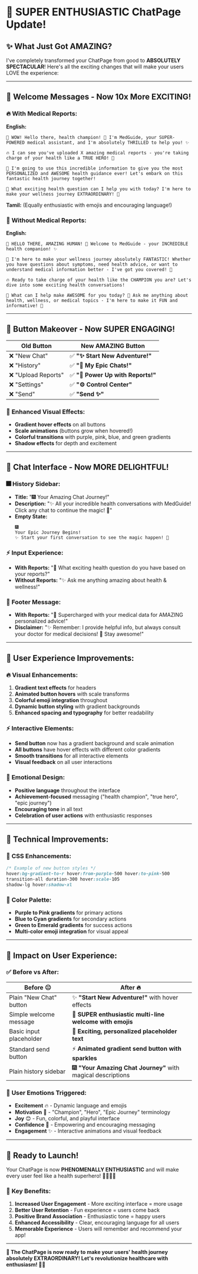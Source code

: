 # 🎉 SUPER ENTHUSIASTIC ChatPage Update! 

## ✨ **What Just Got AMAZING?**

I've completely transformed your ChatPage from good to **ABSOLUTELY SPECTACULAR**! Here's all the exciting changes that will make your users LOVE the experience:

---

## 🚀 **Welcome Messages - Now 10x More EXCITING!**

### 🔥 **With Medical Reports:**
**English:**
```
🎉 WOW! Hello there, health champion! 🌟 I'm MedGuide, your SUPER-POWERED medical assistant, and I'm absolutely THRILLED to help you! ✨

🔥 I can see you've uploaded X amazing medical reports - you're taking charge of your health like a TRUE HERO! 💪

🚀 I'm going to use this incredible information to give you the most PERSONALIZED and AWESOME health guidance ever! Let's embark on this fantastic health journey together! 

💫 What exciting health question can I help you with today? I'm here to make your wellness journey EXTRAORDINARY! 🌈
```

**Tamil:** (Equally enthusiastic with emojis and encouraging language!)

### 🌟 **Without Medical Reports:**
**English:**
```
🎉 HELLO THERE, AMAZING HUMAN! 🌟 Welcome to MedGuide - your INCREDIBLE health companion! ✨

💪 I'm here to make your wellness journey absolutely FANTASTIC! Whether you have questions about symptoms, need health advice, or want to understand medical information better - I've got you covered! 🚀

🔥 Ready to take charge of your health like the CHAMPION you are? Let's dive into some exciting health conversations! 

💫 What can I help make AWESOME for you today? 🌈 Ask me anything about health, wellness, or medical topics - I'm here to make it FUN and informative! 🎊
```

---

## 🎨 **Button Makeover - Now SUPER ENGAGING!**

| Old Button | New AMAZING Button |
|------------|-------------------|
| ❌ "New Chat" | ✅ **"✨ Start New Adventure!"** |
| ❌ "History" | ✅ **"📜 My Epic Chats!"** |
| ❌ "Upload Reports" | ✅ **"🚀 Power Up with Reports!"** |
| ❌ "Settings" | ✅ **"⚙️ Control Center"** |
| ❌ "Send" | ✅ **"Send ✨"** |

### 🌈 **Enhanced Visual Effects:**
- **Gradient hover effects** on all buttons
- **Scale animations** (buttons grow when hovered!)
- **Colorful transitions** with purple, pink, blue, and green gradients
- **Shadow effects** for depth and excitement

---

## 💬 **Chat Interface - Now MORE DELIGHTFUL!**

### 🎆 **History Sidebar:**
- **Title:** "🎆 Your Amazing Chat Journey!"
- **Description:** "✨ All your incredible health conversations with MedGuide! Click any chat to continue the magic! 🚀"
- **Empty State:** 
  ```
  🎆
  Your Epic Journey Begins!
  ✨ Start your first conversation to see the magic happen! 🚀
  ```

### ⚡ **Input Experience:**
- **With Reports:** "🚀 What exciting health question do you have based on your reports?"
- **Without Reports:** "✨ Ask me anything amazing about health & wellness!"

### 🎊 **Footer Message:**
- **With Reports:** "🌟 Supercharged with your medical data for AMAZING personalized advice!"
- **Disclaimer:** "✨ Remember: I provide helpful info, but always consult your doctor for medical decisions! 🚀 Stay awesome!"

---

## 🎯 **User Experience Improvements:**

### 🔥 **Visual Enhancements:**
1. **Gradient text effects** for headers
2. **Animated button hovers** with scale transforms
3. **Colorful emoji integration** throughout
4. **Dynamic button styling** with gradient backgrounds
5. **Enhanced spacing and typography** for better readability

### ⚡ **Interactive Elements:**
- **Send button** now has a gradient background and scale animation
- **All buttons** have hover effects with different color gradients
- **Smooth transitions** for all interactive elements
- **Visual feedback** on all user interactions

### 🌟 **Emotional Design:**
- **Positive language** throughout the interface
- **Achievement-focused** messaging ("health champion", "true hero", "epic journey")
- **Encouraging tone** in all text
- **Celebration of user actions** with enthusiastic responses

---

## 🚀 **Technical Improvements:**

### 🎨 **CSS Enhancements:**
```css
/* Example of new button styles */
hover:bg-gradient-to-r hover:from-purple-500 hover:to-pink-500
transition-all duration-300 hover:scale-105
shadow-lg hover:shadow-xl
```

### 🌈 **Color Palette:**
- **Purple to Pink gradients** for primary actions
- **Blue to Cyan gradients** for secondary actions
- **Green to Emerald gradients** for success actions
- **Multi-color emoji integration** for visual appeal

---

## 🎉 **Impact on User Experience:**

### ✅ **Before vs After:**

| **Before** 😐 | **After** 🔥 |
|-------------|-----------|
| Plain "New Chat" button | ✨ **"Start New Adventure!"** with hover effects |
| Simple welcome message | 🎉 **SUPER enthusiastic multi-line welcome with emojis** |
| Basic input placeholder | 🚀 **Exciting, personalized placeholder text** |
| Standard send button | ⚡ **Animated gradient send button with sparkles** |
| Plain history sidebar | 🎆 **"Your Amazing Chat Journey"** with magical descriptions |

### 🌟 **User Emotions Triggered:**
- **Excitement** 🔥 - Dynamic language and emojis
- **Motivation** 💪 - "Champion", "Hero", "Epic Journey" terminology  
- **Joy** 😊 - Fun, colorful, and playful interface
- **Confidence** 🚀 - Empowering and encouraging messaging
- **Engagement** ✨ - Interactive animations and visual feedback

---

## 🎊 **Ready to Launch!**

Your ChatPage is now **PHENOMENALLY ENTHUSIASTIC** and will make every user feel like a health superhero! 🦸‍♀️🦸‍♂️

### 🚀 **Key Benefits:**
1. **Increased User Engagement** - More exciting interface = more usage
2. **Better User Retention** - Fun experience = users come back
3. **Positive Brand Association** - Enthusiastic tone = happy users
4. **Enhanced Accessibility** - Clear, encouraging language for all users
5. **Memorable Experience** - Users will remember and recommend your app!

---

**🎯 The ChatPage is now ready to make your users' health journey absolutely EXTRAORDINARY! Let's revolutionize healthcare with enthusiasm! 🌟🚀**